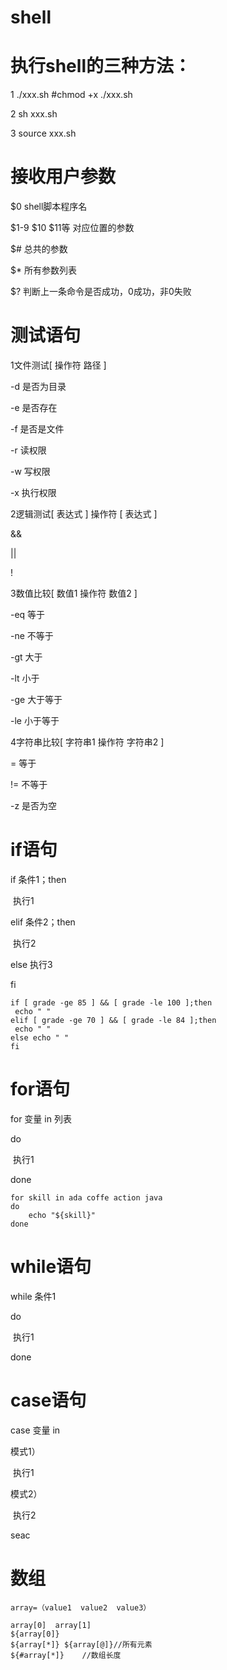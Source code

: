 # shell

# 执行shell的三种方法：

1	./xxx.sh	#chmod +x ./xxx.sh

2	sh xxx.sh

3	source xxx.sh

# 接收用户参数

$0	shell脚本程序名

$1-9 $10 $11等	对应位置的参数

$#	总共的参数

$*	所有参数列表

$?	判断上一条命令是否成功，0成功，非0失败

# 测试语句

1文件测试[   操作符  路径  ]

-d	是否为目录

-e	是否存在

-f	是否是文件

-r	读权限

-w	写权限

-x	执行权限

2逻辑测试[   表达式   ]   操作符   [  表达式  ]

&&

||

!

3数值比较[   数值1  操作符  数值2  ]

-eq		等于

-ne		不等于

-gt		大于

-lt		小于

-ge		大于等于

-le		小于等于

4字符串比较[  字符串1  操作符  字符串2  ]

=	等于

!=	不等于

-z	是否为空

# if语句

if 	条件1；then

​	执行1

elif	条件2；then

​	执行2

else 执行3

fi

```shell
if [ grade -ge 85 ] && [ grade -le 100 ];then
 echo " "
elif [ grade -ge 70 ] && [ grade -le 84 ];then
 echo " "
else echo " "
fi
```

# for语句

for 变量 in 列表

do

​	执行1

done

```
for skill in ada coffe action java
do
	echo "${skill}"
done
```

# while语句

while 条件1

do

​	执行1

done

# case语句

case 变量 in

模式1）

​	执行1

模式2）

​	执行2

seac

# 数组

```
array=（value1  value2  value3）

array[0]  array[1]
${array[0]}
${array[*]}	${array[@]}//所有元素
${#array[*]}	//数组长度
```

